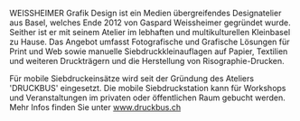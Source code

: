 WEISSHEIMER Grafik Design ist ein Medien übergreifendes Designatelier aus Basel, welches Ende 2012 von Gaspard Weissheimer gegründet wurde. Seither ist er mit seinem Atelier im lebhaften und multikulturellen Kleinbasel zu Hause. Das Angebot umfasst Fotografische und Grafische Lösungen für Print und Web sowie manuelle Siebdruckkleinauflagen auf Papier, Textilien und weiteren Druckträgern und die Herstellung von Risographie-Drucken.

Für mobile Siebdruckeinsätze wird seit der Gründung des Ateliers 'DRUCKBUS' eingesetzt. Die mobile Siebdruckstation kann für Workshops und Veranstaltungen im privaten oder öffentlichen Raum gebucht werden. Mehr Infos finden Sie unter www.druckbus.ch